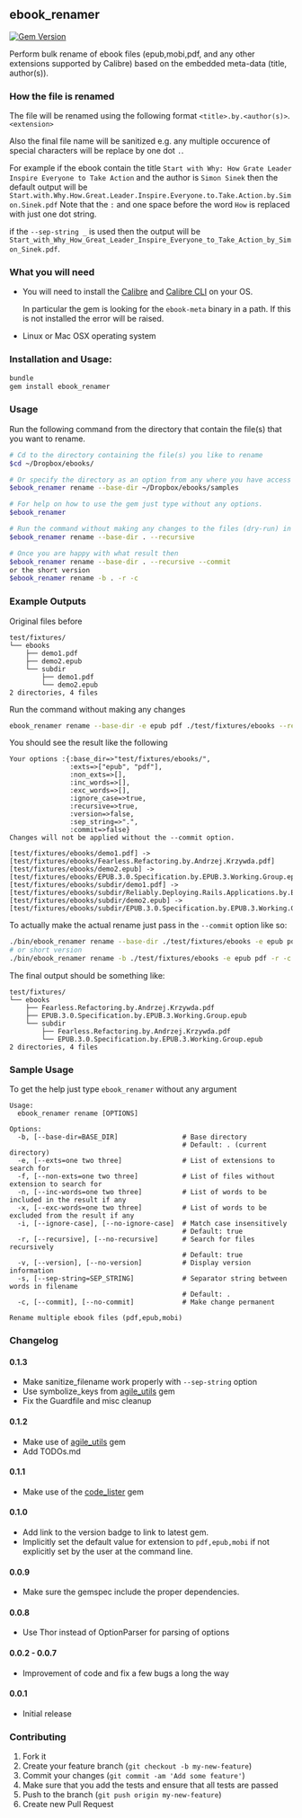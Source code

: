 ## ebook_renamer

[![Gem Version](https://badge.fury.io/rb/ebook_renamer.svg)](http://badge.fury.io/rb/ebook_renamer)

Perform bulk rename of ebook files (epub,mobi,pdf, and any other extensions supported by Calibre)
based on the embedded meta-data (title, author(s)).

### How the file is renamed

The file will be renamed using the following format `<title>.by.<author(s)>`.`<extension>`

Also the final file name will be sanitized e.g. any multiple occurence of special characters will be
replace by one dot `.`.

For example if the ebook contain the title `Start with Why: How Grate Leader Inspire Everyone to Take Action`
and the author is `Simon Sinek` then the default output will be
`Start.with.Why.How.Great.Leader.Inspire.Everyone.to.Take.Action.by.Simon.Sinek.pdf`
Note that the `:` and one space before the word `How` is replaced with just one dot string.

if the `--sep-string _` is used then the output will be
`Start_with_Why_How_Great_Leader_Inspire_Everyone_to_Take_Action_by_Simon_Sinek.pdf`.

### What you will need

* You will need to install the [Calibre](http://www.calibre-ebook.com/) and
  [Calibre CLI](http://manual.calibre-ebook.com/cli/cli-index.html) on your OS.

  In particular the gem is looking for the `ebook-meta` binary in a path.
  If this is not installed the error will be raised.

* Linux or Mac OSX operating system

### Installation and Usage:

```sh
bundle
gem install ebook_renamer
```

### Usage

Run the following command from the directory that contain the file(s) that
you want to rename.

```sh
# Cd to the directory containing the file(s) you like to rename
$cd ~/Dropbox/ebooks/

# Or specify the directory as an option from any where you have access to the gem
$ebook_renamer rename --base-dir ~/Dropbox/ebooks/samples

# For help on how to use the gem just type without any options.
$ebook_renamer

# Run the command without making any changes to the files (dry-run) in the current directory
$ebook_renamer rename --base-dir . --recursive

# Once you are happy with what result then
$ebook_renamer rename --base-dir . --recursive --commit
or the short version
$ebook_renamer rename -b . -r -c
```

### Example Outputs

Original files before

```
test/fixtures/
└── ebooks
    ├── demo1.pdf
    ├── demo2.epub
    └── subdir
        ├── demo1.pdf
        └── demo2.epub
2 directories, 4 files
```

Run the command without making any changes

```sh
ebook_renamer rename --base-dir -e epub pdf ./test/fixtures/ebooks --recursive
```

You should see the result like the following

```
Your options :{:base_dir=>"test/fixtures/ebooks/",
               :exts=>["epub", "pdf"],
               :non_exts=>[],
               :inc_words=>[],
               :exc_words=>[],
               :ignore_case=>true,
               :recursive=>true,
               :version=>false,
               :sep_string=>".",
               :commit=>false}
Changes will not be applied without the --commit option.

[test/fixtures/ebooks/demo1.pdf] -> [test/fixtures/ebooks/Fearless.Refactoring.by.Andrzej.Krzywda.pdf]
[test/fixtures/ebooks/demo2.epub] -> [test/fixtures/ebooks/EPUB.3.0.Specification.by.EPUB.3.Working.Group.epub]
[test/fixtures/ebooks/subdir/demo1.pdf] -> [test/fixtures/ebooks/subdir/Reliably.Deploying.Rails.Applications.by.Ben.Dixon.pdf]
[test/fixtures/ebooks/subdir/demo2.epub] -> [test/fixtures/ebooks/subdir/EPUB.3.0.Specification.by.EPUB.3.Working.Group.epub]

```

To actually make the actual rename just pass in the `--commit` option like so:

```sh
./bin/ebook_renamer rename --base-dir ./test/fixtures/ebooks -e epub pdf --recursive --commit
# or short version
./bin/ebook_renamer rename -b ./test/fixtures/ebooks -e epub pdf -r -c
```

The final output should be something like:

```
test/fixtures/
└── ebooks
    ├── Fearless.Refactoring.by.Andrzej.Krzywda.pdf
    ├── EPUB.3.0.Specification.by.EPUB.3.Working.Group.epub
    └── subdir
        ├── Fearless.Refactoring.by.Andrzej.Krzywda.pdf
        └── EPUB.3.0.Specification.by.EPUB.3.Working.Group.epub
2 directories, 4 files
```

### Sample Usage

To get the help just type `ebook_renamer` without any argument

```
Usage:
  ebook_renamer rename [OPTIONS]

Options:
  -b, [--base-dir=BASE_DIR]                # Base directory
                                           # Default: . (current directory)
  -e, [--exts=one two three]               # List of extensions to search for
  -f, [--non-exts=one two three]           # List of files without extension to search for
  -n, [--inc-words=one two three]          # List of words to be included in the result if any
  -x, [--exc-words=one two three]          # List of words to be excluded from the result if any
  -i, [--ignore-case], [--no-ignore-case]  # Match case insensitively
                                           # Default: true
  -r, [--recursive], [--no-recursive]      # Search for files recursively
                                           # Default: true
  -v, [--version], [--no-version]          # Display version information
  -s, [--sep-string=SEP_STRING]            # Separator string between words in filename
                                           # Default: .
  -c, [--commit], [--no-commit]            # Make change permanent

Rename multiple ebook files (pdf,epub,mobi)
```

### Changelog

#### 0.1.3

- Make sanitize_filename work properly with `--sep-string` option
- Use symbolize_keys from [agile_utils][] gem
- Fix the Guardfile and misc cleanup

#### 0.1.2

- Make use of [agile_utils] gem
- Add TODOs.md

#### 0.1.1

- Make use of the [code_lister][] gem

#### 0.1.0

- Add link to the version badge to link to latest gem.
- Implicitly set the default value for extension to `pdf,epub,mobi` if
  not explicitly set by the user at the command line.

#### 0.0.9

- Make sure the gemspec include the proper dependencies.

#### 0.0.8

- Use Thor instead of OptionParser for parsing of options

#### 0.0.2 - 0.0.7

- Improvement of code and fix a few bugs a long the way

#### 0.0.1

- Initial release

### Contributing

1. Fork it
2. Create your feature branch (`git checkout -b my-new-feature`)
3. Commit your changes (`git commit -am 'Add some feature'`)
4. Make sure that you add the tests and ensure that all tests are passed
5. Push to the branch (`git push origin my-new-feature`)
6. Create new Pull Request

[agile_utils]: https://rubygems.org/gems/agile_utils
[code_lister]: https://rubygems.org/gems/code_lister
